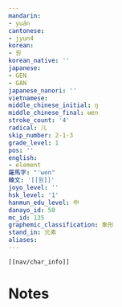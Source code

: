 ```yaml
---
mandarin:
- yuán
cantonese:
- jyun4
korean:
- 원
korean_native: ''
japanese:
- GEN
- GAN
japanese_nanori: ''
vietnamese:
middle_chinese_initial: ŋ
middle_chinese_final: ʉɐn
stroke_count: '4'
radical: 儿
skip_number: 2-1-3
grade_level: 1
pos: ''
english:
- element
羅馬字: "'wen"
韓文: '[[원]]'
joyo_level: ''
hsk_level: '1'
hanmun_edu_level: 中
danayo_id: 50
mc_id: 135
graphemic_classification: 象形
stand_in: 元素
aliases:
---
```

```meta-bind-embed
[[nav/char_info]]
```

# Notes
